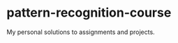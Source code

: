 pattern-recognition-course
==========================

My personal solutions to assignments and projects.
